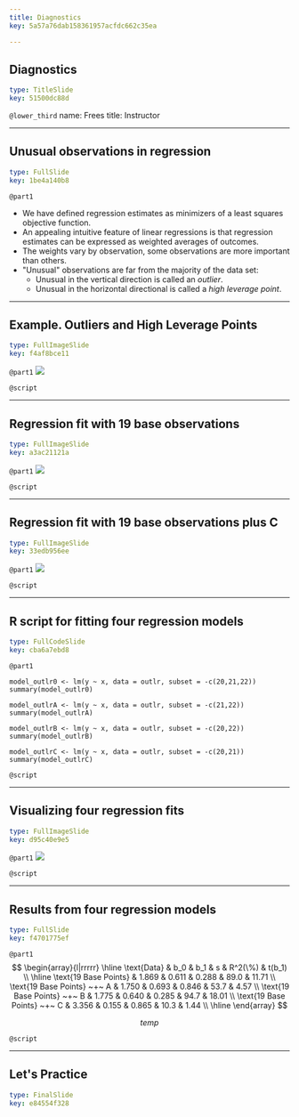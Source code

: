 ```yaml
---
title: Diagnostics
key: 5a57a76dab158361957acfdc662c35ea

---
```

## Diagnostics

```yaml
type: TitleSlide
key: 51500dc88d
```





`@lower_third`
name: Frees
title: Instructor




---
## Unusual observations in regression

```yaml
type: FullSlide
key: 1be4a140b8
```

`@part1`
- We have defined regression estimates as minimizers of a least squares objective function.
- An appealing intuitive feature of linear regressions is that regression estimates can be expressed as weighted averages of outcomes.
- The weights vary by observation, some observations are more important than others. 
- "Unusual" observations are far from the majority of the data set:
   - Unusual in the vertical direction is called an *outlier*. 
   - Unusual in the horizontal directional is called a *high leverage point*.








---
## Example. Outliers and High Leverage Points

```yaml
type: FullImageSlide
key: f4af8bce11
```

`@part1`
![](https://assets.datacamp.com/production/repositories/2610/datasets/dc6b178ccf1c3cbcd93823a514fa8fe4ad0d3343/Ch2Diag1.png)





`@script`




---
## Regression fit with 19 base observations

```yaml
type: FullImageSlide
key: a3ac21121a
```

`@part1`
![](https://assets.datacamp.com/production/repositories/2610/datasets/1c3e583d8b3b20ca7120192636af8b4000829da8/Ch2Diag2.png)





`@script`




---
## Regression fit with 19 base observations plus C

```yaml
type: FullImageSlide
key: 33edb956ee
```

`@part1`
![](https://assets.datacamp.com/production/repositories/2610/datasets/810ab01978845591cb9016657b2d08291ce3a8b8/Ch2Diag3.png)





`@script`




---
## R script for fitting four regression models

```yaml
type: FullCodeSlide
key: cba6a7ebd8
```

`@part1`
```
model_outlr0 <- lm(y ~ x, data = outlr, subset = -c(20,21,22))
summary(model_outlr0)

model_outlrA <- lm(y ~ x, data = outlr, subset = -c(21,22))
summary(model_outlrA)

model_outlrB <- lm(y ~ x, data = outlr, subset = -c(20,22))
summary(model_outlrB)

model_outlrC <- lm(y ~ x, data = outlr, subset = -c(20,21))
summary(model_outlrC)
```





`@script`




---
## Visualizing four regression fits

```yaml
type: FullImageSlide
key: d95c40e9e5
```

`@part1`
![](https://assets.datacamp.com/production/repositories/2610/datasets/79558c691908c3904d197e9275f4a865635c37f5/Ch2Diag4.png)





`@script`




---
## Results from four regression models

```yaml
type: FullSlide
key: f4701775ef
```

`@part1`
$$
\begin{array}{l|rrrrr} \hline \text{Data} & b_0 & b_1 & s & R^2(\%) & t(b_1) \\ \hline \text{19 Base Points} & 1.869 & 0.611 & 0.288 & 89.0 & 11.71 \\ \text{19 Base Points} ~+~ A & 1.750 & 0.693 & 0.846 & 53.7 & 4.57 \\ \text{19 Base Points} ~+~ B & 1.775 & 0.640 & 0.285 & 94.7 & 18.01 \\ \text{19 Base Points} ~+~ C & 3.356 & 0.155 & 0.865 & 10.3 & 1.44 \\ \hline \end{array} 
$$

$$temp$$





`@script`




---
## Let's Practice

```yaml
type: FinalSlide
key: e84554f328
```








